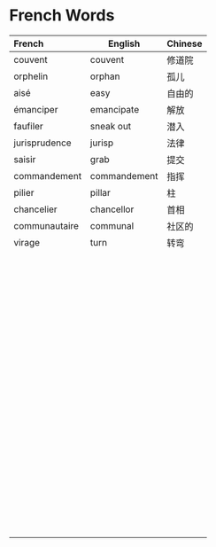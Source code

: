 # French Words

| French        | English      | Chinese |
| :------------ | ------------ | ------- |
| couvent       | couvent      | 修道院  |
| orphelin      | orphan       | 孤儿    |
| aisé          | easy         | 自由的  |
| émanciper     | emancipate   | 解放    |
| faufiler      | sneak out    | 潜入    |
| jurisprudence | jurisp       | 法律    |
| saisir        | grab         | 提交    |
| commandement  | commandement | 指挥    |
| pilier        | pillar       | 柱      |
| chancelier    | chancellor   | 首相    |
| communautaire | communal     | 社区的  |
| virage        | turn         | 转弯    |
|               |              |         |
|               |              |         |
|               |              |         |
|               |              |         |
|               |              |         |
|               |              |         |
|               |              |         |
|               |              |         |
|               |              |         |
|               |              |         |
|               |              |         |
|               |              |         |
|               |              |         |
|               |              |         |
|               |              |         |
|               |              |         |
|               |              |         |
|               |              |         |
|               |              |         |
|               |              |         |
|               |              |         |
|               |              |         |
|               |              |         |
|               |              |         |
|               |              |         |
|               |              |         |
|               |              |         |
|               |              |         |
|               |              |         |
|               |              |         |
|               |              |         |
|               |              |         |
|               |              |         |
|               |              |         |
|               |              |         |
|               |              |         |
|               |              |         |
|               |              |         |
|               |              |         |
|               |              |         |
|               |              |         |
|               |              |         |
|               |              |         |
|               |              |         |
|               |              |         |
|               |              |         |
|               |              |         |
|               |              |         |
|               |              |         |
|               |              |         |
|               |              |         |
|               |              |         |
|               |              |         |
|               |              |         |
|               |              |         |
|               |              |         |
|               |              |         |
|               |              |         |
|               |              |         |
|               |              |         |
|               |              |         |
|               |              |         |
|               |              |         |
|               |              |         |
|               |              |         |
|               |              |         |
|               |              |         |
|               |              |         |
|               |              |         |
|               |              |         |
|               |              |         |
|               |              |         |
|               |              |         |
|               |              |         |
|               |              |         |
|               |              |         |
|               |              |         |
|               |              |         |
|               |              |         |
|               |              |         |
|               |              |         |
|               |              |         |
|               |              |         |
|               |              |         |
|               |              |         |
|               |              |         |

